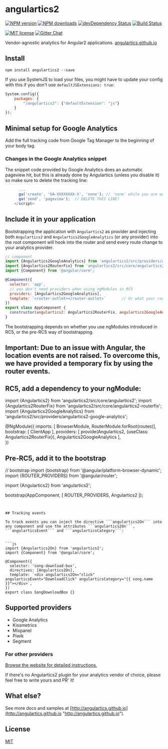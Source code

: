 # angulartics2

[![NPM version][npm-image]][npm-url] [![NPM downloads][npm-downloads-image]][npm-downloads-url]
[![devDependency Status](https://david-dm.org/angulartics/angulartics2/dev-status.svg)](https://david-dm.org/angulartics/angulartics2#info=devDependencies)
[![Build Status](https://img.shields.io/travis/angulartics/angulartics2/master.svg?style=flat)](https://travis-ci.org/angulartics/angulartics2)

[![MIT license][license-image]][license-url]
[![Gitter Chat](https://img.shields.io/gitter/room/nwjs/nw.js.svg)](https://gitter.im/angulartics/angulartics2)

Vendor-agnostic analytics for Angular2 applications. [angulartics.github.io](http://angulartics.github.io "Go to the website")

## Install

```shell
npm install angulartics2 --save
```

If you use SystemJS to load your files, you might have to update your config with this if you don't use `defaultJSExtensions: true`:
```js
System.config({
    packages: {
        "/angulartics2": {"defaultExtension": "js"}
    }
});
```

## Minimal setup for Google Analytics

Add the full tracking code from Google Tag Manager to the beginning of your body tag.

### Changes in the Google Analytics snippet

The snippet code provided by Google Analytics does an automatic pageview hit, but this is already done by Angulartics (unless you disable it) so make sure to delete the tracking line:

```js
      ...
      ga('create', 'UA-XXXXXXXX-X', 'none'); // 'none' while you are working on localhost
      ga('send', 'pageview');  // DELETE THIS LINE!
    </script>
```

## Include it in your application

Bootstrapping the application with ```Angulartics2``` as provider and injecting both ```Angulartics2``` and ```Angulartics2GoogleAnalytics``` (or any provider) into the root component will hook into the router and send every route change to your analytics provider. 


```js
// component
import {Angulartics2GoogleAnalytics} from 'angulartics2/src/providers/angulartics2-google-analytics';
import {Angulartics2RouterFix} from 'angulartics2/src/core/angulartics2-routerfix';
import {Component} from '@angular/core';

@Component({
  selector: 'app',
  // you don't need providers when using ngModules in RC5
  providers: [Angulartics2GoogleAnalytics],
  template: `<router-outlet></router-outlet>`       // Or what your root template is.
})
export class AppComponent {
  constructor(angulartics2: Angulartics2RouterFix, angulartics2GoogleAnalytics: Angulartics2GoogleAnalytics) {}
}
```
The bootstrapping depends on whether you use ngModules introduced in RC5, or the pre-RC5 way of bootstrapping.
## Important: Due to an issue with Angular, the location events are not raised. To overcome this, we have provided a temporary fix by using the router events.

## RC5, add a dependency to your ngModule:
import {Angulartics2} from 'angulartics2/src/core/angulartics2';
import {Angulartics2RouterFix} from 'angulartics2/src/core/angulartics2-routerfix';
import {Angulartics2GoogleAnalytics} from 'angulartics2/src/providers/angulartics2-google-analytics';

@NgModule({
  imports: [ BrowserModule, RouterModule.forRoot(routes)],  
  bootstrap:    [ ClientApp ],
  providers: [ 
    provide(Angulartics2, {useClass: Angulartics2RouterFix}), 
    Angulartics2GoogleAnalytics 
  ],  
})

## Pre-RC5, add it to the bootstrap
// bootstrap
import {bootstrap} from '@angular/platform-browser-dynamic';
import {ROUTER_PROVIDERS} from '@angular/router';

import {Angulartics2} from 'angulartics2';

bootstrap(AppComponent, [
  ROUTER_PROVIDERS,
  Angulartics2
]);
```


## Tracking events

To track events you can inject the directive ```angulartics2On``` into any component and use the attributes ```angulartics2On```, ```angularticsEvent``` and ```angularticsCategory```:


```js
import {Angulartics2On} from 'angulartics2';
import {Component} from '@angular/core';

@Component({
  selector: 'song-download-box',
  directives: [Angulartics2On],
  template: `<div angulartics2On="click" angularticsEvent="DownloadClick" angularticsCategory="{{ song.name }}"></div>`,
})
export class SongDownloadBox {}
```


## Supported providers

* Google Analytics
* Kissmetrics
* Mixpanel
* Piwik
* Segment

### For other providers

[Browse the website for detailed instructions.](http://angulartics.github.io)

If there's no Angulartics2 plugin for your analytics vendor of choice, please feel free to write yours and PR' it!

## What else?

See more docs and samples at [http://angulartics.github.io](http://angulartics.github.io "http://angulartics.github.io").

## License

[MIT](LICENSE)

[npm-image]: https://img.shields.io/npm/v/angulartics2.svg
[npm-url]: https://npmjs.org/package/angulartics2
[npm-downloads-image]: https://img.shields.io/npm/dm/angulartics2.svg
[npm-downloads-url]: https://npmjs.org/package/angulartics2
[bower-image]: https://img.shields.io/bower/v/angulartics2.svg
[bower-url]: http://bower.io/search/?q=angulartics2
[dep-status-image]: https://img.shields.io/david/angulartics/angulartics2.svg
[dep-status-url]: https://david-dm.org/angulartics/angulartics2
[license-image]: http://img.shields.io/badge/license-MIT-blue.svg
[license-url]: LICENSE
[slack-image]: https://angulartics2.herokuapp.com/badge.svg
[slack-url]: https://angulartics2.herokuapp.com